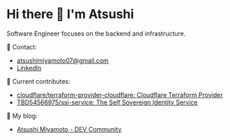 # Hi there 🍣 I'm Atsushi

Software Engineer focuses on the backend and infrastructure.

📩 Contact:
- atsushimiyamoto07@gmail.com
- [LinkedIn](https://linkedin.com/in/atsushi-miyamoto-aa38a3180)

🦄 Current contributes:
- [cloudflare/terraform-provider-cloudflare: Cloudflare Terraform Provider](https://github.com/cloudflare/terraform-provider-cloudflare)
- [TBD54566975/ssi-service: The Self Sovereign Identity Service](https://github.com/TBD54566975/ssi-service)

📝 My blog:
- [Atsushi Miyamoto - DEV Community](https://dev.to/atsushii)

